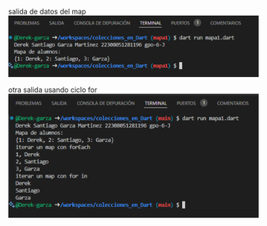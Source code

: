 salida de datos del map
![alt text](image-2.png)

otra salida usando ciclo for 
![alt text](image-1.png)